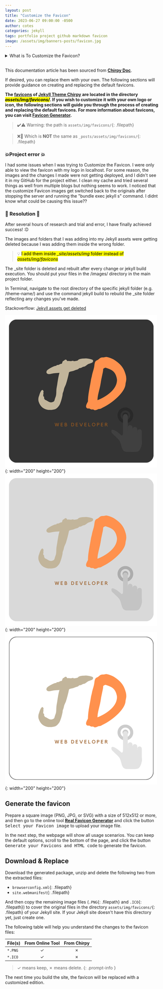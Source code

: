 ```yaml
---
layout: post
title: "Customize the Favicon"
date: 2023-06-27 09:00:00 -0500
author: cotes
categories: jekyll
tags: portfolio project github markdown favicon
image: /assets/img/banners-posts/favicon.jpg
---
```


<!-- Dropdown in Markdown: https://gist.github.com/citrusui/07978f14b11adada364ff901e27c7f61 -->

<details>
<summary>
What is To Customize the Favicon?
</summary>
<br>

Customizing the favicon refers to the process of changing the small icon that appears in the browser tab or bookmark bar when someone visits your website. The favicon is a visual representation of your website and helps users easily identify and locate your site among their open tabs or bookmarks.
<br>

The favicon typically appears as a 16x16 pixel or 32x32 pixel image and is usually saved in the ICO (icon) format, although other image formats like PNG or GIF can also be used. By customizing the favicon, you can give your website a unique visual identity and make it more recognizable to users.
<br>

To customize the favicon for your website, you need to create an image that you want to use as your favicon and save it in the appropriate format (ICO, PNG, GIF, etc.). Once you have the favicon image ready, you can upload it to your website's root directory and add a reference to it in the HTML code of your web pages.
<br>

The HTML code to add a favicon typically looks like this:
<br>

```html
<link rel="icon" type="image/png" href="/path/to/favicon.png" />
```

<br>

In this example, the `href` attribute specifies the path to the favicon image file. You would need to replace `/path/to/favicon.png` with the actual path to your favicon image.
<br>

By customizing the favicon, you can enhance the branding and visual appeal of your website, making it more memorable for visitors.
<br>

</details>
<br>

This documentation article has been sourced from [**Chirpy Doc**](https://chirpy.cotes.page/posts/customize-the-favicon/).

If desired, you can replace them with your own. The following sections will provide guidance on creating and replacing the default favicons.

<b>The [favicons](https://www.favicon-generator.org/about/) of [**Jekyll Theme Chirpy**](https://github.com/cotes2020/jekyll-theme-chirpy/) are located in the directory <mark><i>assets/img/favicons/</i></mark>. If you wish to customize it with your own logo or icon, the following sections will guide you through the process of creating and replacing the default favicons. For more information about favicons, you can visit [Favicon Generator](https://www.favicon-generator.org/about/).</b>

> ✔️⚠️ Warning: the path is `assets/img/favicons/`{: .filepath}

> ❌🚫 Which is <b>NOT</b> the same as `_posts/assets/img/favicons/`{: .filepath}

### 💥Project error 💥

I had some issues when I was trying to Customize the Favicon. I were only able to view the favicon with my logo in localhost. For some reason, the images and the changes I made were not getting deployed, and I didn't see it in my GitHub for the project either. I clean my cache and tried several things as well from multiple blogs but nothing seems to work.
I noticed that the customize Favicon images get switched back to the originals after stopping the server and running the "bundle exec jekyll s" command.
I didnt know what could be causing this issue??

### 🏁 Resolution 🏁

After several hours of research and trial and error, I have finally achieved success! :D

The images and folders that I was adding into my Jekyll assets were getting deleted because I was adding them inside the wrong folder.

> 💡 <mark>I add them inside <i>\_site/assets/img</i> folder instead of <i>assets/img/favicons</i></mark>

The \_site folder is deleted and rebuilt after every change or jekyll build execution. You should put your files in the /images/ directory in the main project folder.

In Terminal, navigate to the root directory of the specific jekyll folder (e.g. /theme-name/) and use the command jekyll build to rebuild the \_site folder reflecting any changes you've made.

Stackoverflow: [Jekyll assets get deleted](https://stackoverflow.com/questions/45090500/jekyll-assets-get-deleted)

![JD Logo black](/assets/img/juan-diaz-logo/jd-logo-black.png){: width="200" height="200"}![JD Logo cream](/assets/img/juan-diaz-logo/jd-logo-cream.png){: width="200" height="200"}![JD Logo white](/assets/img/juan-diaz-logo/jd-logo-white.png){: width="200" height="200"}

## Generate the favicon

Prepare a square image (PNG, JPG, or SVG) with a size of 512x512 or more, and then go to the online tool [**Real Favicon Generator**](https://realfavicongenerator.net/) and click the button <kbd>Select your Favicon image</kbd> to upload your image file.

In the next step, the webpage will show all usage scenarios. You can keep the default options, scroll to the bottom of the page, and click the button <kbd>Generate your Favicons and HTML code</kbd> to generate the favicon.

## Download & Replace

Download the generated package, unzip and delete the following two from the extracted files:

- `browserconfig.xml`{: .filepath}
- `site.webmanifest`{: .filepath}

And then copy the remaining image files (`.PNG`{: .filepath} and `.ICO`{: .filepath}) to cover the original files in the directory `assets/img/favicons/`{: .filepath} of your Jekyll site. If your Jekyll site doesn't have this directory yet, just create one.

The following table will help you understand the changes to the favicon files:

| File(s) | From Online Tool | From Chirpy |
| ------- | :--------------: | :---------: |
| `*.PNG` |        ✓         |      ✗      |
| `*.ICO` |        ✓         |      ✗      |

> ✓ means keep, ✗ means delete.
> {: .prompt-info }

The next time you build the site, the favicon will be replaced with a customized edition.
